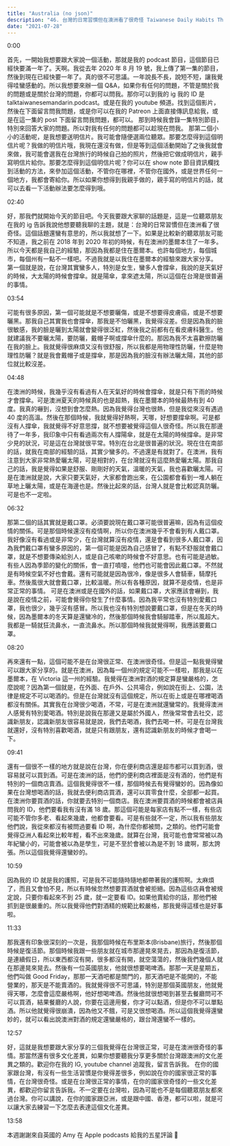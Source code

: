 ```yaml
---
title: "Australia (no json)"
description: "46. 台灣的日常習慣但在澳洲看了很奇怪 Taiwanese Daily Habits That Are Considered Weird in Australia"
date: "2021-07-28"
---
```


0:00

首先，一開始我想要跟大家說一個活動，那就是我的 podcast 節目，這個節目已經快要滿一年了。天啊。我從去年 2020 年 8 月 19 號，我上傳了第一集的節目，然後到現在已經快要一年了。真的很不可思議。一年說長不長，說短不短，讓我覺得哇蠻感動的。所以我想要來辦一個 Q&A，如果你有任何的問題，不管是關於我的問題或是關於台灣的問題，你都可以問我。那你可以到我的 ig 我的 ID 是 talktaiwanesemandarin.podcast。或是在我的 youtube 頻道。找到這個影片，然後在下面留言問我問題，或是你可以在我的 Patreon 上面直接傳訊息給我，或是在這一集的 post 下面留言問我問題，都可以。
那到時候我會錄一集特別節目，特別來回答大家的問題。所以對我有任何的問題都可以趁現在問我。
那第二個小小的活動呢，是我想要送明信片。我可能會隨便選兩位聽眾。那要怎麼得到這個明信片呢？我做的明信片哦，我現在還沒有做，但是等到這個活動開始了之後我就會來做，我可能會選我在台灣旅行的時候自己拍的照片，然後把它做成明信片，親手寫明信片給你。那要怎麼得到這個明信片呢？你可以在 show note 節目資訊欄找到活動的方法，來參加這個活動，不管你在哪裡，不管你在國外，或是世界任何一個地方，我都會寄給你。所以如果你想得到我親手做的，親手寫的明信片的話，就可以去看一下活動辦法要怎麼得到哦。

02:40

好，那我們就開始今天的節目吧。今天我要跟大家聊的話題是，這是一位聽眾朋友在我的 ig 告訴我說他想要聽我聊的主題，就是：台灣的日常習慣但在澳洲看了很奇怪。這個話題還蠻有意思的，所以我就想了一下。如果是比較新的聽眾朋友可能不知道，我之前在 2018 年到 2020 年初的時候，有在澳洲的墨爾本住了一年多。所以今天都是我自己的經驗，那因為我都是住在墨爾本。也許每個地方，每個城市，每個州有一點不一樣吧。不過我就是以我住在墨爾本的經驗來跟大家分享。
第一個就是說，在台灣其實蠻多人，特別是女生，蠻多人會撐傘，我說的是天氣好的時候，大太陽的時候會撐傘。就是陽傘，拿來遮太陽，所以這個在台灣是很普遍的事情。

03:54

可能有很多原因，第一個可能就是不想要曬傷，或是不想要得皮膚癌，或是不想要曬黑。那我自己其實我也會撐傘，那我是不怕曬黑，我覺得沒差。但是因為我的臉很敏感，我的臉是曬到太陽就會變得很泛紅，然後我之前都有在看皮膚科醫生。他就建議我不要曬太陽，要防曬，戴帽子啊或撐傘什麼的。那因為我不太喜歡擦防曬在我的臉上。我就覺得很麻煩又沒有很舒服，所以我都是用物理性防曬，什麼是物理性防曬？就是我會戴帽子或是撐傘，那是因為我的臉沒有辦法曬太陽，其他的部位就比較沒差。

04:48

在澳洲的時候，我幾乎沒有看過有人在天氣好的時候會撐傘，就是只有下雨的時候才會撐傘。可是澳洲夏天的時候真的也是超熱，我在墨爾本的時候最熱有到 40 度。我真的嚇到，沒想到會怎麼熱。因為我覺得台灣也很熱，但是我從來沒有遇過 40 度的高溫。然後在那個時候，我就覺得好熱啊，天哪，好想要撐傘啊。可是都沒有人撐傘，我就覺得不好意思撐，就不想要被覺得這個人很奇怪。所以我在那邊待了一年多，我印象中只有看過兩次有人撐陽傘，就是在太陽的時候撐傘。是非常少見的狀況，可是這在台灣就很平常。特別在台北是很普遍的狀況。現在住在南部的話，就我在南部的經驗的話，其實少蠻多的。不過還是有就對了。在澳洲，我有注意到大家非常熱愛曬太陽，可是相對的，在台灣就沒有這麼熱愛曬太陽。那我自己的話，我是覺得如果是舒服、剛剛好的天氣，溫暖的天氣，我也喜歡曬太陽。可是在澳洲就是說，大家只要天氣好，大家都會跑出來，在公園都會看到一堆人躺在草地上曬太陽，或是在海邊也是。然後比起來的話，台灣人就是會比較認真防曬。可是也不一定啦。

06:32

那第二個的話其實就是戴口罩。必須要說現在戴口罩可能很普遍嘛，因為有這個疫情的關係。可是那個時候還沒有疫情啊，所以你在澳洲幾乎不會看到有人戴口罩。我好像沒有看過或是非常少，在台灣就算沒有疫情，還是會看到很多人戴口罩，因為我們戴口罩有蠻多原因的，第一個可能是因為自己感冒了，有點不舒服就會戴口罩，就是不想要傳染給別人，或是自己咳嗽的時候會不好意思。也有可能是過敏。有些人因為季節的變化的關係，會一直打噴嚏，他們也可能會因此戴口罩。不然就是有時候空氣不好也會戴。還有可能就是因為很冷，像是很多人會騎車，騎摩托車。然後風很大就會戴口罩，比較溫暖。所以有各種原因，就算不是疫情，也是非常正常的事情。
可是在澳洲或是在國外的話，如果戴口罩，大家應該會嚇到，我是說在疫情之前，可能會覺得你發生了什麼事情。因為我平常也沒有特別愛戴口罩，我也很少，幾乎沒有感冒。所以我也沒有特別想說要戴口罩，但是在冬天的時候，因為墨爾本的冬天算是還蠻冷的，然後那個時候我會騎腳踏車，所以風超大。我都是一騎就狂流鼻水，一直流鼻水。所以那個時候我就覺得啊，我應該要戴口罩。

08:20

再來還有一點，這個可能不是在台灣很正常、在澳洲很奇怪。但是這一點我覺得蠻可以跟大家分享的。就是在澳洲，因為每一個州的規定可能不一樣啦，那我是以在墨爾本，在 Victoria 這一州的經驗。我覺得在澳洲對酒的規定算是蠻嚴格的，怎麼說呢？因為第一個就是，在外面、在戶外、公共場合，例如說在街上、公園，法律是規定不可以喝酒的。但是在台灣就沒有這個規定，所以在街上或是在哪裡喝酒都沒有關係。其實我在台灣很少喝酒，不常，可是在澳洲就還蠻常的。我覺得澳洲人感覺有特別愛喝酒。特別是說我在那邊又是屬於外國人，然後常常會去社交，認識新朋友，認識新朋友很容易就是說，我們去喝酒，我們去喝一杯。可是在台灣我就還好，沒有特別喜歡喝酒，就是只有跟朋友，還有認識新朋友的時候才會喝一下。

09:41

還有一個很不一樣的地方就是說在台灣，你在便利商店還是超市都可以買到酒，很容易就可以買到酒。可是在澳洲的話，他們的便利商店裡面是沒有酒的，他們是有特別的一個商店賣酒。這個我覺得很不一樣，那個時候去有覺得蠻妙的。因為像如果在台灣想喝酒的話，我就去便利商店買酒，還可以買零食什麼，全部都一起買。在澳洲你要買酒的話，你就要去特別一個商店。我在澳洲要買酒的時候都會被店員問我的 ID，他們要看我有沒有滿 18 歲。那這個可能是每家店有點不一樣，有些店可能不管你多老、看起來幾歲，他都會要看。可是有些就不一定，所以我有些朋友他們說，我從來都沒有被問過要看 ID 啊，為什麼你都被問，之類的。他們可能會覺得亞洲人看起來比較年輕，看不出來幾歲。就算在台灣，我可能也會常常被以為年紀蠻小的，可能會被以為是學生，可是不至於會被以為是不到 18 歲啊，那太誇張。所以這個我覺得還蠻妙的。

10:59

因為我的 ID 就是我的護照，可是我不可能隨時隨地都帶著我的護照啊。太麻煩了，而且又會怕不見，所以有時候忽然想要買酒就會被拒絕。因為這些店員會被規定說，只要你看起來不到 25 歲，就一定要看 ID。如果他賣給你的話，那他們被抓到是很嚴重的。所以我覺得他們對酒精的規範比較嚴格，那我覺得這樣也是好事啦。

11:33

那我還有印象很深刻的一次是，我那個時候在布里斯本(Brisbane)旅行，然後那個時候是復活節。那個時候我跟一些朋友就在城市那邊晃來晃去，那因為是復活節，是連續假日，所以東西都沒有開，很多都沒有開，就空蕩蕩的，然後我們幾個人就在那邊晃來晃去。然後有一位英國朋友，他就很想要喝啤酒。那那一天是星期五，他們叫做 Good Friday，那那一天酒吧都是關門的，那天酒吧是不能開的，不能營業的，那天是不能賣酒的。我就覺得很不可思議，特別是那個英國朋友，他就覺得天哪，怎麼會這麼嚴格啊，他好想喝啤酒。然後他就很想喝到甚至去餐廳問可不可以買酒，結果餐廳的人說，你要在這邊用餐，你才可以點酒，但是你不可以單點酒。所以他就覺得很崩潰，因為他又不餓，可是又很想喝酒。所以這個我覺得還蠻妙的，就可以看出說澳洲對酒的規定還蠻嚴格的，跟台灣還蠻不一樣的。

12:57

好，這就是我想要跟大家分享的三個我覺得在台灣很正常，可是在澳洲很奇怪的事情。那當然還有很多文化差異，如果你想要聽我分享更多關於台灣跟澳洲的文化差異之類的。歡迎你在我的 IG, youtube channel 追蹤我，留言告訴我。
在你的國家跟台灣，有沒有一些生活習慣是你覺得差很多，例如說在你的國家很正常的事情，在台灣很奇怪。或是在台灣很正常的事情，在你的國家很奇怪的一些文化差異，都歡迎你留言告訴我。不一定要在台灣啦，因為可能也不是每個聽眾朋友都來過台灣。你可以講說，在你的國家跟亞洲，或是跟中國、香港，都可以啦，就是可以讓大家去練習一下怎麼去表達這個文化差異。

13:58

本週謝謝來自英國的 Amy 在 Apple podcasts 給我的五星評論 💚

